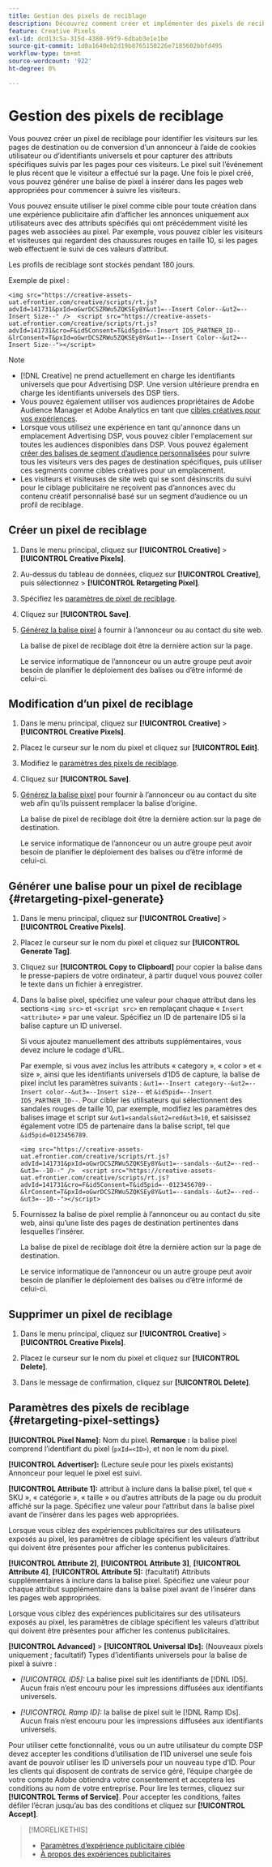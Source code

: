 ```yaml
---
title: Gestion des pixels de reciblage
description: Découvrez comment créer et implémenter des pixels de reciblage à utiliser comme cibles pour les expériences publicitaires.
feature: Creative Pixels
exl-id: dcd13c5a-315d-4380-99f9-6dbab3e1e1be
source-git-commit: 1d0a1640eb2d19b8765150226e7185602bbfd495
workflow-type: tm+mt
source-wordcount: '922'
ht-degree: 0%

---
```


# Gestion des pixels de reciblage

<!-- Note to self: These aren't segments -- we don't create a pool of users. -->

Vous pouvez créer un pixel de reciblage pour identifier les visiteurs sur les pages de destination ou de conversion d’un annonceur à l’aide de cookies utilisateur ou d’identifiants universels et pour capturer des attributs spécifiques suivis par les pages pour ces visiteurs. Le pixel suit l’événement le plus récent que le visiteur a effectué sur la page. Une fois le pixel créé, vous pouvez générer une balise de pixel à insérer dans les pages web appropriées pour commencer à suivre les visiteurs.<!-- Note to self: surfer id=cookie or universal ID -->

Vous pouvez ensuite utiliser le pixel comme cible pour toute création dans une expérience publicitaire afin d’afficher les annonces uniquement aux utilisateurs avec des attributs spécifiés qui ont précédemment visité les pages web associées au pixel. Par exemple, vous pouvez cibler les visiteurs et visiteuses qui regardent des chaussures rouges en taille 10, si les pages web effectuent le suivi de ces valeurs d’attribut.<!-- better example? Make sure they match attribute examples below -->

Les profils de reciblage sont stockés pendant 180 jours.

Exemple de pixel :

```
<img src="https://creative-assets-uat.efrontier.com/creative/scripts/rt.js?advId=141731&pxId=oGwrDCSZRWu5ZQKSEy8Y&ut1=--Insert Color--&ut2=--Insert Size--" />  <script src="https://creative-assets-uat.efrontier.com/creative/scripts/rt.js?advId=141731&cro=F&id5Consent=T&id5pid=--Insert ID5_PARTNER_ID--&lrConsent=T&pxId=oGwrDCSZRWu5ZQKSEy8Y&ut1=--Insert Color--&ut2=--Insert Size--"></script>
```

>[!NOTE]
>
> * [!DNL Creative] ne prend actuellement en charge les identifiants universels que pour Advertising DSP. Une version ultérieure prendra en charge les identifiants universels des DSP tiers.<!-- Clarify this and reword as needed  -->
>* Vous pouvez également utiliser vos audiences propriétaires de Adobe Audience Manager et Adobe Analytics en tant que [ cibles créatives pour vos expériences](/help/creative/experiences/experience-settings-targeting.md).
>* Lorsque vous utilisez une expérience en tant qu&#39;annonce dans un emplacement Advertising DSP, vous pouvez cibler l&#39;emplacement sur toutes les audiences disponibles dans DSP. Vous pouvez également [créer des balises de segment d’audience personnalisées](/help/dsp/audiences/custom-segment-create.md) pour suivre tous les visiteurs vers des pages de destination spécifiques, puis utiliser ces segments comme cibles créatives pour un emplacement.
>* Les visiteurs et visiteuses de site web qui se sont désinscrits du suivi pour le ciblage publicitaire ne reçoivent pas d’annonces avec du contenu créatif personnalisé basé sur un segment d’audience ou un profil de reciblage.

## Créer un pixel de reciblage

1. Dans le menu principal, cliquez sur **[!UICONTROL Creative]** > **[!UICONTROL Creative Pixels]**.

1. Au-dessus du tableau de données, cliquez sur **[!UICONTROL Creative]**, puis sélectionnez > **[!UICONTROL Retargeting Pixel]**.

1. Spécifiez les [paramètres de pixel de reciblage](#retargeting-pixel-settings).

1. Cliquez sur **[!UICONTROL Save]**.

1. [Générez la balise pixel](#retargeting-pixel-generate) à fournir à l’annonceur ou au contact du site web.

   La balise de pixel de reciblage doit être la dernière action sur la page.<!-- verify here and below -->

   Le service informatique de l’annonceur ou un autre groupe peut avoir besoin de planifier le déploiement des balises ou d’être informé de celui-ci.

## Modification d’un pixel de reciblage

1. Dans le menu principal, cliquez sur **[!UICONTROL Creative]** > **[!UICONTROL Creative Pixels]**.

1. Placez le curseur sur le nom du pixel et cliquez sur **[!UICONTROL Edit]**.

1. Modifiez le [paramètres des pixels de reciblage](#retargeting-pixel-settings).

1. Cliquez sur **[!UICONTROL Save]**.

1. [Générez la balise pixel](#retargeting-pixel-generate) pour fournir à l’annonceur ou au contact du site web afin qu’ils puissent remplacer la balise d’origine.

   La balise de pixel de reciblage doit être la dernière action sur la page de destination.

   Le service informatique de l’annonceur ou un autre groupe peut avoir besoin de planifier le déploiement des balises ou d’être informé de celui-ci.

## Générer une balise pour un pixel de reciblage {#retargeting-pixel-generate}

1. Dans le menu principal, cliquez sur **[!UICONTROL Creative]** > **[!UICONTROL Creative Pixels]**.

1. Placez le curseur sur le nom du pixel et cliquez sur **[!UICONTROL Generate Tag]**.

1. Cliquez sur **[!UICONTROL Copy to Clipboard]** pour copier la balise dans le presse-papiers de votre ordinateur, à partir duquel vous pouvez coller le texte dans un fichier à enregistrer.

1. Dans la balise pixel, spécifiez une valeur pour chaque attribut dans les sections `<img src>` et `<script src>` en remplaçant chaque « `Insert <attribute>` » par une valeur. Spécifiez un ID de partenaire ID5 si la balise capture un ID universel.

   Si vous ajoutez manuellement des attributs supplémentaires, vous devez inclure le codage d’URL.

   Par exemple, si vous avez inclus les attributs « category », « color » et « size », ainsi que les identifiants universels d’ID5 de capture, la balise de pixel inclut les paramètres suivants : `&ut1=--Insert category--&ut2=--Insert color--&ut3=--Insert size--` et `&id5pid=--Insert ID5_PARTNER_ID--`. Pour cibler les utilisateurs qui sélectionnent des sandales rouges de taille 10, par exemple, modifiez les paramètres des balises image et script sur `&ut1=sandals&ut2=red&ut3=10`, et saisissez également votre ID5 de partenaire dans la balise script, tel que `&id5pid=0123456789`.

   `<img src="https://creative-assets-uat.efrontier.com/creative/scripts/rt.js?advId=141731&pxId=oGwrDCSZRWu5ZQKSEy8Y&ut1=--sandals--&ut2=--red--&ut3=--10--" />  <script src="https://creative-assets-uat.efrontier.com/creative/scripts/rt.js?advId=141731&cro=F&id5Consent=T&id5pid=--0123456789--&lrConsent=T&pxId=oGwrDCSZRWu5ZQKSEy8Y&ut1=--sandals--&ut2=--red--&ut3=--10--"></script>`

1. Fournissez la balise de pixel remplie à l’annonceur ou au contact du site web, ainsi qu’une liste des pages de destination pertinentes dans lesquelles l’insérer.

   La balise de pixel de reciblage doit être la dernière action sur la page de destination.

   Le service informatique de l’annonceur ou un autre groupe peut avoir besoin de planifier le déploiement des balises ou d’être informé de celui-ci.

## Supprimer un pixel de reciblage

1. Dans le menu principal, cliquez sur **[!UICONTROL Creative]** > **[!UICONTROL Creative Pixels]**.

1. Placez le curseur sur le nom du pixel et cliquez sur **[!UICONTROL Delete]**.

1. Dans le message de confirmation, cliquez sur **[!UICONTROL Delete]**.

## Paramètres des pixels de reciblage {#retargeting-pixel-settings}

**[!UICONTROL Pixel Name]:** Nom du pixel. **Remarque :** la balise pixel comprend l’identifiant du pixel (`pxId=<ID>`), et non le nom du pixel.

**[!UICONTROL Advertiser]:** (Lecture seule pour les pixels existants) Annonceur pour lequel le pixel est suivi.

**[!UICONTROL Attribute 1]:** attribut à inclure dans la balise pixel, tel que « SKU », « catégorie », « taille » ou d’autres attributs de la page ou du produit affiché sur la page. Spécifiez une valeur pour l’attribut dans la balise pixel avant de l’insérer dans les pages web appropriées.

Lorsque vous ciblez des expériences publicitaires sur des utilisateurs exposés au pixel, les paramètres de ciblage spécifient les valeurs d’attribut qui doivent être présentes pour afficher les contenus publicitaires.

**[!UICONTROL Attribute 2]**, **[!UICONTROL Attribute 3]**, **[!UICONTROL Attribute 4]**, **[!UICONTROL Attribute 5]:** (facultatif) Attributs supplémentaires à inclure dans la balise pixel. Spécifiez une valeur pour chaque attribut supplémentaire dans la balise pixel avant de l’insérer dans les pages web appropriées.

Lorsque vous ciblez des expériences publicitaires sur des utilisateurs exposés au pixel, les paramètres de ciblage spécifient les valeurs d’attribut qui doivent être présentes pour afficher les contenus publicitaires.

**[!UICONTROL Advanced]** > **[!UICONTROL Universal IDs]:** (Nouveaux pixels uniquement ; facultatif) Types d’identifiants universels pour la balise de pixel à suivre :

* *[!UICONTROL ID5]:* La balise pixel suit les identifiants de [!DNL ID5]. Aucun frais n’est encouru pour les impressions diffusées aux identifiants universels.

* *[!UICONTROL Ramp ID]:* la balise de pixel suit le [!DNL Ramp IDs]. Aucun frais n’est encouru pour les impressions diffusées aux identifiants universels.

Pour utiliser cette fonctionnalité, vous ou un autre utilisateur du compte DSP devez accepter les conditions d’utilisation de l’ID universel une seule fois avant de pouvoir utiliser les ID universels pour un nouveau type d’ID. Pour les clients qui disposent de contrats de service géré, l’équipe chargée de votre compte Adobe obtiendra votre consentement et acceptera les conditions au nom de votre entreprise. Pour lire les termes, cliquez sur **[!UICONTROL Terms of Service]**. Pour accepter les conditions, faites défiler l’écran jusqu’au bas des conditions et cliquez sur **[!UICONTROL Accept]**.

>[!MORELIKETHIS]
>
>* [Paramètres d’expérience publicitaire ciblée](/help/creative/experiences/experience-settings-targeting.md)
>* [À propos des expériences publicitaires](/help/creative/experiences/experience-about.md)
